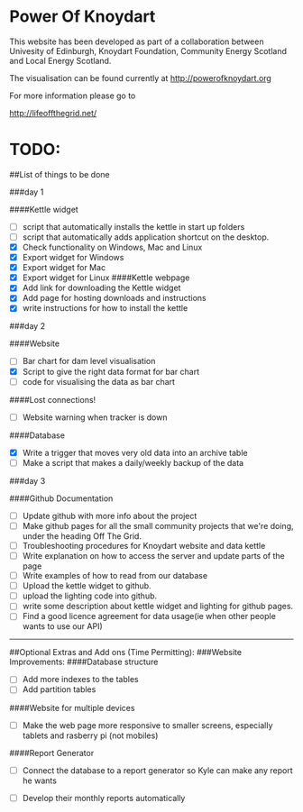 Power Of Knoydart
===============
This website has been developed as part of a collaboration between Univesity of Edinburgh, Knoydart Foundation, Community Energy Scotland and Local Energy Scotland.

The visualisation can be found currently at
http://powerofknoydart.org

For more information please go to 

http://lifeoffthegrid.net/

TODO:
===============
##List of things to be done

###day 1

####Kettle widget
- [ ] script that automatically installs the kettle in start up folders
- [ ] script that automatically adds application shortcut on the desktop.
- [x] Check functionality on Windows, Mac and Linux
- [x] Export widget for Windows 
- [x] Export widget for Mac
- [x] Export widget for Linux
####Kettle webpage
- [x] Add link for downloading the Kettle widget
- [x] Add page for hosting downloads and instructions
- [x] write instructions for how to install the kettle

###day 2

####Website
- [ ] Bar chart for dam level visualisation
- [x] Script to give the right data format for bar chart
- [ ] code for visualising the data as bar chart

####Lost connections!
- [ ] Website warning when tracker is down

####Database
- [x] Write a trigger that moves very old data into an archive table
- [ ] Make a script that makes a daily/weekly backup of the data

###day 3

####Github Documentation
- [ ] Update github with more info about the project
- [ ] Make github pages for all the small community projects that we're doing, under the heading Off The Grid.
- [ ] Troubleshooting procedures for Knoydart website and data kettle
- [ ] Write explanation on how to access the server and update parts of the page
- [ ] Write examples of how to read from our database
- [ ] Upload the kettle widget to github.
- [ ] upload the lighting code into github.
- [ ] write some description about kettle widget and lighting for github pages.
- [ ] Find a good licence agreement for data usage(ie when other people wants to use our API)

* * *

##Optional Extras and Add ons (Time Permitting):
###Website Improvements:
####Database structure
- [ ] Add more indexes to the tables
- [ ] Add partition tables

####Website for multiple devices

- [ ] Make the web page more responsive to smaller screens, especially tablets and rasberry pi (not mobiles)

####Report Generator

- [ ] Connect the database to a report generator so Kyle can make any report he wants
- [ ] Develop their monthly reports automatically

